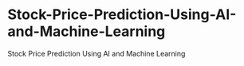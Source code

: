 # Stock-Price-Prediction-Using-AI-and-Machine-Learning
Stock Price Prediction Using AI and Machine Learning
